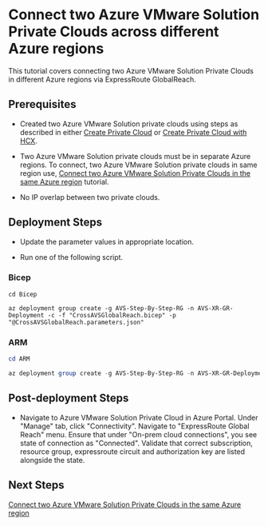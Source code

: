 # Connect two Azure VMware Solution Private Clouds across different Azure regions

This tutorial covers connecting two Azure VMware Solution Private Clouds in different Azure regions via ExpressRoute GlobalReach.

## Prerequisites

* Created two Azure VMware Solution private clouds using steps as described in either [Create Private Cloud](../../PrivateCloud/AVS-PrivateCloud/readme.md) or
[Create Private Cloud with HCX](../../PrivateCloud/AVS-PrivateCloud-WithHCX/readme.md).

* Two Azure VMware Solution private clouds must be in separate Azure regions. To connect, two Azure VMware Solution private clouds in same region use,  [Connect two Azure VMware Solution Private Clouds in the same Azure region](../AVS-to-AVS-SameRegion/readme.md) tutorial.

* No IP overlap between two private clouds.

## Deployment Steps

* Update the parameter values in appropriate location.

* Run one of the following script.

### Bicep

```azurecli-interactive
cd Bicep

az deployment group create -g AVS-Step-By-Step-RG -n AVS-XR-GR-Deployment -c -f "CrossAVSGlobalReach.bicep" -p "@CrossAVSGlobalReach.parameters.json"
```

### ARM

```powershell
cd ARM

az deployment group create -g AVS-Step-By-Step-RG -n AVS-XR-GR-Deployment -c -f "CrossAVSGlobalReach.deploy.json" -p "@CrossAVSGlobalReach.parameters.json"
```

## Post-deployment Steps

* Navigate to Azure VMware Solution Private Cloud in Azure Portal. Under "Manage" tab, click "Connectivity". Navigate to "ExpressRoute Global Reach" menu. Ensure that under "On-prem cloud connections", you see state of connection as "Connected". Validate that correct subscription, resource group, expressroute circuit and authorization key are listed alongside the state.

## Next Steps

[Connect two Azure VMware Solution Private Clouds in the same Azure region](../AVS-to-AVS-SameRegion/readme.md)
